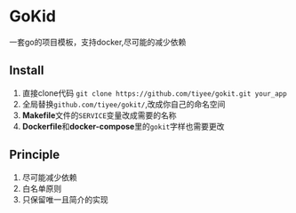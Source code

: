 # GoKid

一套go的项目模板，支持docker,尽可能的减少依赖


## Install

1. 直接clone代码 `git clone https://github.com/tiyee/gokit.git your_app`
2. 全局替换`github.com/tiyee/gokit/`,改成你自己的命名空间
3. **Makefile**文件的`SERVICE`变量改成需要的名称
4. **Dockerfile**和**docker-compose**里的`gokit`字样也需要更改

## Principle
1. 尽可能减少依赖
2. 白名单原则
3. 只保留唯一且简介的实现